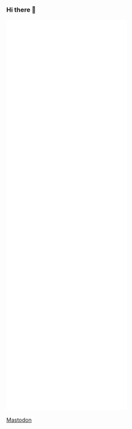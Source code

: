 ### Hi there 👋
![Metrics](/github-metrics.svg)

<a rel="me" href="https://mastodon.sdf.org/@adamus1red">Mastodon</a>
